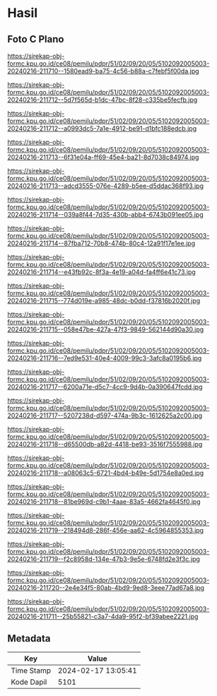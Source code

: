 # Hasil

## Foto C Plano

https://sirekap-obj-formc.kpu.go.id/ce08/pemilu/pdpr/51/02/09/20/05/5102092005003-20240216-211710--1580ead9-ba75-4c56-b88a-c7febf5f00da.jpg

https://sirekap-obj-formc.kpu.go.id/ce08/pemilu/pdpr/51/02/09/20/05/5102092005003-20240216-211712--5d7f565d-b1dc-47bc-8f28-c335be5fecfb.jpg

https://sirekap-obj-formc.kpu.go.id/ce08/pemilu/pdpr/51/02/09/20/05/5102092005003-20240216-211712--a0993dc5-7a1e-4912-be91-d1bfc188edcb.jpg

https://sirekap-obj-formc.kpu.go.id/ce08/pemilu/pdpr/51/02/09/20/05/5102092005003-20240216-211713--6f31e04a-ff69-45e4-ba21-8d7038c84974.jpg

https://sirekap-obj-formc.kpu.go.id/ce08/pemilu/pdpr/51/02/09/20/05/5102092005003-20240216-211713--adcd3555-076e-4289-b5ee-d5ddac368f93.jpg

https://sirekap-obj-formc.kpu.go.id/ce08/pemilu/pdpr/51/02/09/20/05/5102092005003-20240216-211714--039a8f44-7d35-430b-abb4-6743b091ee05.jpg

https://sirekap-obj-formc.kpu.go.id/ce08/pemilu/pdpr/51/02/09/20/05/5102092005003-20240216-211714--87fba712-70b8-474b-80c4-12a91f17e1ee.jpg

https://sirekap-obj-formc.kpu.go.id/ce08/pemilu/pdpr/51/02/09/20/05/5102092005003-20240216-211714--e43fb92c-8f3a-4e19-a04d-fa4ff6e41c73.jpg

https://sirekap-obj-formc.kpu.go.id/ce08/pemilu/pdpr/51/02/09/20/05/5102092005003-20240216-211715--774d019e-a985-48dc-b0dd-f37816b2020f.jpg

https://sirekap-obj-formc.kpu.go.id/ce08/pemilu/pdpr/51/02/09/20/05/5102092005003-20240216-211715--058e47be-427a-47f3-9849-562144d90a30.jpg

https://sirekap-obj-formc.kpu.go.id/ce08/pemilu/pdpr/51/02/09/20/05/5102092005003-20240216-211716--7ed9e531-40e4-4009-99c3-3afc8a0195b6.jpg

https://sirekap-obj-formc.kpu.go.id/ce08/pemilu/pdpr/51/02/09/20/05/5102092005003-20240216-211717--6200a71e-d5c7-4cc9-9d4b-0a390647fcdd.jpg

https://sirekap-obj-formc.kpu.go.id/ce08/pemilu/pdpr/51/02/09/20/05/5102092005003-20240216-211717--5207238d-d597-474a-9b3c-1612625a2c00.jpg

https://sirekap-obj-formc.kpu.go.id/ce08/pemilu/pdpr/51/02/09/20/05/5102092005003-20240216-211718--d65500db-a82d-4418-be93-3516f7555988.jpg

https://sirekap-obj-formc.kpu.go.id/ce08/pemilu/pdpr/51/02/09/20/05/5102092005003-20240216-211718--a08063c5-6721-4bd4-b49e-5d1754e8a0ed.jpg

https://sirekap-obj-formc.kpu.go.id/ce08/pemilu/pdpr/51/02/09/20/05/5102092005003-20240216-211718--81be969d-c9b1-4aae-83a5-4662fa4645f0.jpg

https://sirekap-obj-formc.kpu.go.id/ce08/pemilu/pdpr/51/02/09/20/05/5102092005003-20240216-211719--218494d8-286f-456e-aa62-4c5964855353.jpg

https://sirekap-obj-formc.kpu.go.id/ce08/pemilu/pdpr/51/02/09/20/05/5102092005003-20240216-211719--f2c8958d-134e-47b3-9e5e-6748fd2e3f3c.jpg

https://sirekap-obj-formc.kpu.go.id/ce08/pemilu/pdpr/51/02/09/20/05/5102092005003-20240216-211720--2e4e34f5-80ab-4bd9-9ed8-3eee77ad67a8.jpg

https://sirekap-obj-formc.kpu.go.id/ce08/pemilu/pdpr/51/02/09/20/05/5102092005003-20240216-211711--25b55821-c3a7-4da9-95f2-bf39abee2221.jpg


## Metadata

| Key        | Value               |
| ---------- | ------------------- |
| Time Stamp | 2024-02-17 13:05:41 |
| Kode Dapil | 5101                |



